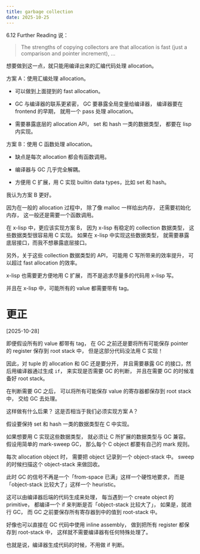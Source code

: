 ```yaml
---
title: garbage collection
date: 2025-10-25
---
```


6.12 Further Reading 说：

> The strengths of copying collectors are that allocation is fast
> (just a comparison and pointer increment), ...

想要做到这一点，就只能用编译出来的汇编代码处理 allocation。

方案 A：使用汇编处理 allocation。

- 可以做到上面提到的 fast allocation。

- GC 与编译器的联系更紧密，
  GC 要暴露全局变量给编译器，
  编译器要在 frontend 的早期，
  就用一个 pass 处理 allocation。

- 需要暴露底层的 allocation API，
  set 和 hash 一类的数据类型，
  都要在 lisp 内实现。

方案 B：使用 C 函数处理 allocation。

- 缺点是每次 allocation 都会有函数调用。

- 编译器与 GC 几乎完全解耦。

- 方便用 C 扩展，用 C 实现 builtin data types，比如 set 和 hash。

我认为方案 B 更好。

因为在一般的 allocation 过程中，
除了像 malloc 一样给出内存，
还需要初始化内存，
这一般还是需要一个函数调用。

在 x-lisp 中，更应该实现方案 B，
因为 x-lisp 有稳定的 collection 数据类型，
这些数据类型很容易用 C 实现。
如果在 x-lisp 中实现这些数据类型，
就需要暴露底层接口，而我不想暴露底层接口。

另外，关于这些 collection 数据类型的 API，
可能用 C 写所带来的效率提升，
可以超过 fast allocation 的效率。

x-lisp 也需要更方便地用 C 扩展，
而不是追求尽量多的代码用 x-lisp 写。

并且在 x-lisp 中，可能所有的 value 都需要带有 tag。

# 更正

[2025-10-28]

即便假设所有的 value 都带有 tag，
在 GC 之前还是要将所有可能保存 pointer 的 register 保存到 root stack 中，
但是这部分代码没法用 C 实现！

因此，对 tuple 的 allocation 和 GC 还是要分开，
并且需要暴露 GC 的接口，然后用编译器通过生成 `if`，
来实现是否需要 GC 的判断，
并且在需要 GC 的时候准备好 root stack。

在判断需要 GC 之后，
可以将所有可能保存 value 的寄存器都保存到 root stack 中，
交给 GC 去处理。

这样做有什么后果？
这是否相当于我们必须实现方案 A？

假设要保持 set 和 hash 一类的数据类型在 C 中实现。

如果想要用 C 实现这些数据类型，
就必须让 C 所扩展的数据类型与 GC 兼容。
假设用简单的 mark-sweep GC，
那么每个 C object 都要有自己的 mark 规则。

每次 allocation object 时，
需要把 object 记录到一个 object-stack 中。
sweep 的时候扫描这个 object-stack 来做回收。

此时 GC 的信号不再是一个「from-space 已满」这样一个硬性地要求，
而是「object-stack 比较大了」这样一个 heuristic。

这可以由编译器后端的代码生成来处理，
每当遇到一个 create object 的 primitive，
都编译一个 if 来判断是否「object-stack 比较大了」，
如果是，就进行 GC，
而 GC 之前要保存所有寄存器到中的值到 root-stack 中。

好像也可以直接在 GC 代码中使用 inline assembly，
做到把所有 register 都保存到 root-stack 中，
这样就不需要编译器有任何特殊处理了。

也就是说，编译器生成代码的时候，不用做 if 判断。
